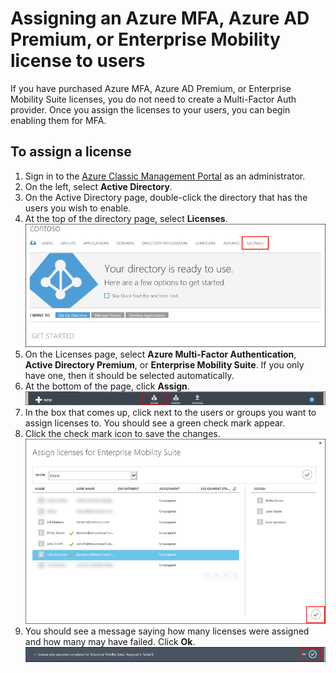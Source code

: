 <properties
	pageTitle="Assign Licenses for Azure MFA | Azure"
	description="Learn  how to assign user licenses for Azure Multi-Factor Authentication."
	services="multi-factor-authentication"
	documentationCenter=""
	authors="kgremban"
	manager="femila"
	editor="yossib"/>

<tags
	ms.service="multi-factor-authentication"
	ms.workload="identity"
	ms.tgt_pltfrm="na"
	ms.devlang="na"
	ms.topic="get-started-article"
	ms.date="10/17/2016"
	ms.author="kgremban"
	wacn.date=""/>

# Assigning an Azure MFA, Azure AD Premium, or Enterprise Mobility license to users

If you have purchased Azure MFA, Azure AD Premium, or Enterprise Mobility Suite licenses, you do not need to create a Multi-Factor Auth provider. Once you assign the licenses to your users, you can begin enabling them for MFA.

## To assign a license

1. Sign in to the [Azure Classic Management Portal](https://manage.windowsazure.cn) as an administrator.
2. On the left, select **Active Directory**.
3. On the Active Directory page, double-click the directory that has the users you wish to enable.
4. At the top of the directory page, select **Licenses**.
![Assign Licenses](./media/multi-factor-authentication-get-started-assign-licenses/assign1.png)
5. On the Licenses page, select **Azure Multi-Factor Authentication**, **Active Directory Premium**, or **Enterprise Mobility Suite**.  If you only have one, then it should be selected automatically.
6. At the bottom of the page, click **Assign**.
![Assign Licenses](./media/multi-factor-authentication-get-started-assign-licenses/assign3.png)
6. In the box that comes up, click next to the users or groups you want to assign licenses to.  You should see a green check mark appear.
7. Click the check mark icon to save the changes.
![Assign Licenses](./media/multi-factor-authentication-get-started-assign-licenses/assign4.png)
8. You should see a message saying how many licenses were assigned and how many may have failed.  Click **Ok**.
![Assign Licenses](./media/multi-factor-authentication-get-started-assign-licenses/assign5.png)

